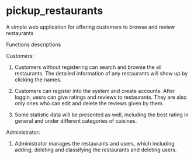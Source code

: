 # pickup_restaurants
A simple web application for offering customers to browse and review restaurants

Functions descriptions

Customers:
1. Customers without registering can search and browse the all restaurants. The detailed information of any restaurants will show up by clicking the names.

2. Customers can register into the system and create accounts. After loggin, uesrs can give ratings and reviews to restaurants. They are also only ones who can edit and delete the reviews given by them. 

3. Some statistic data will be presented as well, including the best rating in general and under different categories of cuisines.

Administrator:

1. Administrator manages the restaurants and users, which including adding, deleting and classifying the restaurants and deleting users.

